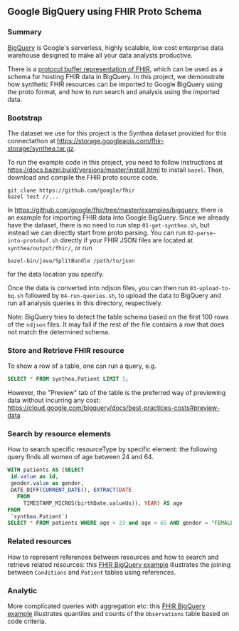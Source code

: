 ## Google BigQuery using FHIR Proto Schema

### Summary

[BigQuery](https://cloud.google.com/bigquery/) is Google's serverless, highly
scalable, low cost enterprise data warehouse designed to make all your data
analysts productive.

There is a [protocol buffer representation of
FHIR](https://github.com/google/fhir), which can be used as a schema for
hosting FHIR data in BigQuery. In this project, we demonstrate how synthetic
FHIR resources can be imported to Google BigQuery using the proto format, and
how to run search and analysis using the imported data.

### Bootstrap

The dataset we use for this project is the Synthea dataset provided for this
connectathon at https://storage.googleapis.com/fhir-storage/synthea.tar.gz.

To run the example code in this project, you need to follow instructions at
https://docs.bazel.build/versions/master/install.html to install `bazel`.
Then, download and compile the FHIR proto source code.

```shell
git clone https://github.com/google/fhir
bazel test //...
```

In https://github.com/google/fhir/tree/master/examples/bigquery, there is an
example for importing FHIR data into Google BigQuery. Since we already have the
dataset, there is no need to run step `01-get-synthea.sh`, but instead we can
directly start from proto parsing. You can run `02-parse-into-protobuf.sh`
directly if your FHIR JSON files are located at `synthea/output/fhir/`, or run

```shell
bazel-bin/java/SplitBundle /path/to/json
```

for the data location you specify.

Once the data is converted into ndjson files, you can then run `03-upload-to-bq.sh` followed
by `04-run-queries.sh`, to upload the data to BigQuery and run all analysis queries in this
directory, respectively.

Note: BigQuery tries to detect the table schema based on the first 100 rows of the `ndjson`
files. It may fail if the rest of the file contains a row that does not match the determined
schema.

### Store and Retrieve FHIR resource

To show a row of a table, one can run a query, e.g.

```sql
SELECT * FROM synthea.Patient LIMIT 1;
```

However, the "Preview" tab of the table is the preferred way of previewing data without
incurring any cost: https://cloud.google.com/bigquery/docs/best-practices-costs#preview-data

### Search by resource elements

How to search specific resourceType by specific element: the following query finds all women of age between 24 and 64.

```sql
WITH patients AS (SELECT
 id.value as id,
 gender.value as gender,
 DATE_DIFF(CURRENT_DATE(), EXTRACT(DATE
   FROM
     TIMESTAMP_MICROS(birthDate.valueUs)), YEAR) AS age
FROM
 `synthea.Patient`)
SELECT * FROM patients WHERE age > 23 and age < 65 AND gender = "FEMALE"
```

### Related resources

How to represent references between resources and how to search and retrieve related resources: this [FHIR BigQuery example](https://github.com/google/fhir/blob/master/examples/bigquery/conditions-by-gender.sql) illustrates the joining between `Conditions` and `Patient` tables using references.

### Analytic

More complicated queries with aggregation etc: this [FHIR BigQuery example](https://github.com/google/fhir/blob/master/examples/bigquery/glucose-quantiles.sql) illustrates quantiles and counts of the `Observations` table based on code criteria.

